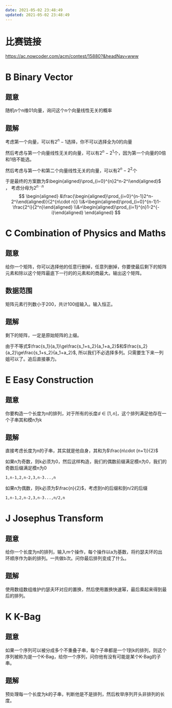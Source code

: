 ```yaml
---
date: 2021-05-02 23:48:49
updated: 2021-05-02 23:48:49
---
```




# 比赛链接

https://ac.nowcoder.com/acm/contest/15880?&headNav=www



# B Binary Vector

## 题意

随机n个n维01向量，询问这个n个向量线性无关的概率

## 题解

考虑第一个向量，可以有$2^n-1$选择，你不可以选择全为0的向量

然后考虑与第一个向量线性无关的向量，可以有$2^n-2^1$个，因为第一个向量的0倍和1倍不能选。          

然后考虑与第一个和第二个向量线性无关的向量，可以有$2^n-2^2$个

于是最终的方案数为$\begin{aligned}\prod_{i=0}^{n}2^n-2^i\end{aligned}$ ， 考虑分母为$2^{n\cdot n}$
$$
\begin{aligned}
&\frac{\begin{aligned}\prod_{i=0}^{n-1}2^n-2^i\end{aligned}}{2^{n\cdot n}}
\\&=\begin{aligned}\prod_{i=0}^{n-1}1-\frac{2^i}{2^n}\end{aligned}
\\&=\begin{aligned}\prod_{i=1}^{n}1-2^{-i}\end{aligned}
\end{aligned}
$$


<!-- more -->

# C Combination of Physics and Maths

## 题意

给你一个矩阵，你可以选择他的任意行删掉，任意列删掉，你要使最后剩下的矩阵元素和除以这个矩阵最底下一行的的元素和的商最大。输出这个矩阵。

## 数据范围

矩阵元素行列数小于200，共计100组输入。输入恒正。

## 题解

剩下的矩阵，一定是原始矩阵的上缀。

由于不等式$\frac{s_1}{a_1}\ge\frac{s_1+s_2}{a_1+a_2}$和$\frac{s_2}{a_2}\ge\frac{s_1+s_2}{a_1+a_2}$, 所以我们不必选择多列。只需要生下来一列姐可以了。追后直接暴力。

# E Easy Construction

## 题意

你要构造一个长度为n的排列，对于所有的长度$d\in[1,n]$，这个排列满足他存在一个子串其和模n为k

## 题解

直接考虑长度为n的子串，其实就是他自身，其和为$\frac{n\cdot (n+1)}{2}$

如果n为奇数，则k必须为0，然后这样构造，我们的偶数前缀满足模n为0，我们的奇数后缀满足模n为0

```txt
1,n-1,2,n-2,3,n-3...,n
```

如果n为偶数，则k必须为$\frac{n}{2}$，考虑到n的后缀和到n/2的后缀

```txt
1,n-1,2,n-2,3,n-3...,n/2,n
```



# J Josephus Transform

## 题意

给你一个长度为n的排列，输入m个操作，每个操作以a为基数，将约瑟夫环的出环顺序作为新的排列。一共做b次。问你最后排列变成了什么。

## 题解

使用数组数组维护约瑟夫环对应的置换，然后使用置换快速幂，最后乘起来得到最后的排列。

# K K-Bag

## 题意

如果一个序列可以被分成多个不重叠子串，每个子串都是一个1到k的排列，则这个序列被称为是一个K-Bag，给你一个序列，问你他有没有可能是某个K-Bag的子串。

## 题解

预处理每一个长度为k的子串，判断他是不是排列，然后枚举序列开头非排列的长度。












